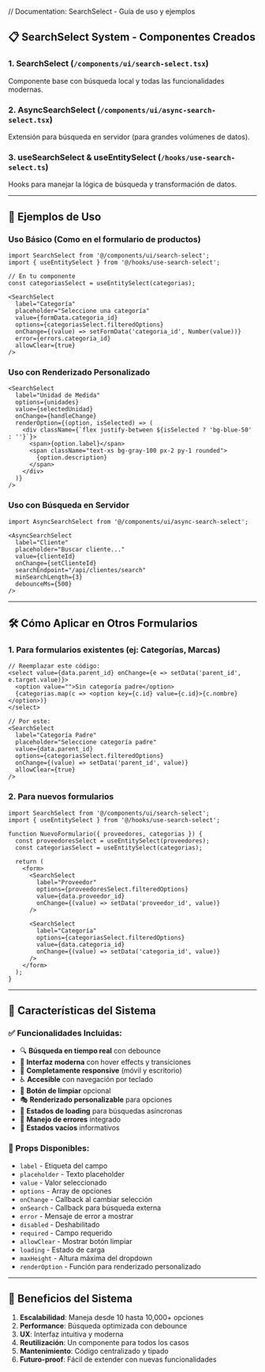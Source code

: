 // Documentation: SearchSelect - Guía de uso y ejemplos

## 📋 **SearchSelect System - Componentes Creados**

### 1. **SearchSelect** (`/components/ui/search-select.tsx`)
Componente base con búsqueda local y todas las funcionalidades modernas.

### 2. **AsyncSearchSelect** (`/components/ui/async-search-select.tsx`)  
Extensión para búsqueda en servidor (para grandes volúmenes de datos).

### 3. **useSearchSelect & useEntitySelect** (`/hooks/use-search-select.ts`)
Hooks para manejar la lógica de búsqueda y transformación de datos.

---

## 🚀 **Ejemplos de Uso**

### **Uso Básico (Como en el formulario de productos)**
```tsx
import SearchSelect from '@/components/ui/search-select';
import { useEntitySelect } from '@/hooks/use-search-select';

// En tu componente
const categoriasSelect = useEntitySelect(categorias);

<SearchSelect
  label="Categoría"
  placeholder="Seleccione una categoría"
  value={formData.categoria_id}
  options={categoriasSelect.filteredOptions}
  onChange={(value) => setFormData('categoria_id', Number(value))}
  error={errors.categoria_id}
  allowClear={true}
/>
```

### **Uso con Renderizado Personalizado**
```tsx
<SearchSelect
  label="Unidad de Medida"
  options={unidades}
  value={selectedUnidad}
  onChange={handleChange}
  renderOption={(option, isSelected) => (
    <div className={`flex justify-between ${isSelected ? 'bg-blue-50' : ''}`}>
      <span>{option.label}</span>
      <span className="text-xs bg-gray-100 px-2 py-1 rounded">
        {option.description}
      </span>
    </div>
  )}
/>
```

### **Uso con Búsqueda en Servidor**
```tsx
import AsyncSearchSelect from '@/components/ui/async-search-select';

<AsyncSearchSelect
  label="Cliente"
  placeholder="Buscar cliente..."
  value={clienteId}
  onChange={setClienteId}
  searchEndpoint="/api/clientes/search"
  minSearchLength={3}
  debounceMs={500}
/>
```

---

## 🛠 **Cómo Aplicar en Otros Formularios**

### **1. Para formularios existentes (ej: Categorías, Marcas)**
```tsx
// Reemplazar este código:
<select value={data.parent_id} onChange={e => setData('parent_id', e.target.value)}>
  <option value="">Sin categoría padre</option>
  {categorias.map(c => <option key={c.id} value={c.id}>{c.nombre}</option>)}
</select>

// Por este:
<SearchSelect
  label="Categoría Padre"
  placeholder="Seleccione categoría padre"
  value={data.parent_id}
  options={categoriasSelect.filteredOptions}
  onChange={(value) => setData('parent_id', value)}
  allowClear={true}
/>
```

### **2. Para nuevos formularios**
```tsx
import SearchSelect from '@/components/ui/search-select';
import { useEntitySelect } from '@/hooks/use-search-select';

function NuevoFormulario({ proveedores, categorias }) {
  const proveedoresSelect = useEntitySelect(proveedores);
  const categoriasSelect = useEntitySelect(categorias);
  
  return (
    <form>
      <SearchSelect
        label="Proveedor"
        options={proveedoresSelect.filteredOptions}
        value={data.proveedor_id}
        onChange={(value) => setData('proveedor_id', value)}
      />
      
      <SearchSelect
        label="Categoría"
        options={categoriasSelect.filteredOptions}
        value={data.categoria_id}
        onChange={(value) => setData('categoria_id', value)}
      />
    </form>
  );
}
```

---

## 🎯 **Características del Sistema**

### **✅ Funcionalidades Incluidas:**
- 🔍 **Búsqueda en tiempo real** con debounce
- 🎨 **Interfaz moderna** con hover effects y transiciones
- 📱 **Completamente responsive** (móvil y escritorio)
- ♿ **Accesible** con navegación por teclado
- 🧹 **Botón de limpiar** opcional
- 🎭 **Renderizado personalizable** para opciones
- 💾 **Estados de loading** para búsquedas asíncronas
- 🚫 **Manejo de errores** integrado
- 🎪 **Estados vacíos** informativos

### **🔧 Props Disponibles:**
- `label` - Etiqueta del campo
- `placeholder` - Texto placeholder
- `value` - Valor seleccionado
- `options` - Array de opciones
- `onChange` - Callback al cambiar selección
- `onSearch` - Callback para búsqueda externa
- `error` - Mensaje de error a mostrar
- `disabled` - Deshabilitado
- `required` - Campo requerido
- `allowClear` - Mostrar botón limpiar
- `loading` - Estado de carga
- `maxHeight` - Altura máxima del dropdown
- `renderOption` - Función para renderizado personalizado

---

## 🚀 **Beneficios del Sistema**

1. **Escalabilidad**: Maneja desde 10 hasta 10,000+ opciones
2. **Performance**: Búsqueda optimizada con debounce
3. **UX**: Interfaz intuitiva y moderna  
4. **Reutilización**: Un componente para todos los casos
5. **Mantenimiento**: Código centralizado y tipado
6. **Futuro-proof**: Fácil de extender con nuevas funcionalidades
